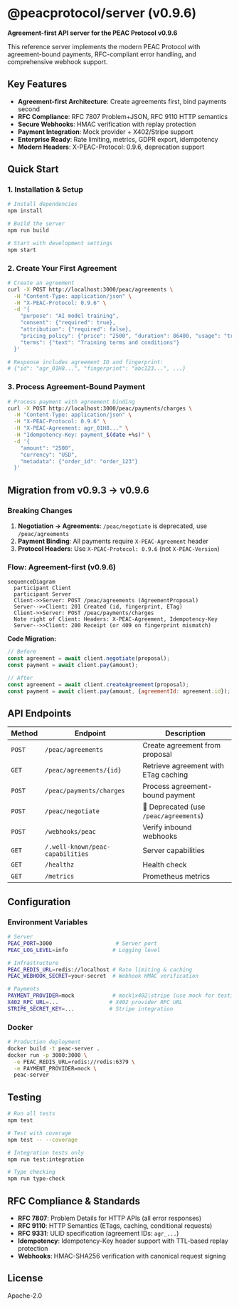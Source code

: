 # @peacprotocol/server (v0.9.6)

**Agreement-first API server for the PEAC Protocol v0.9.6**

This reference server implements the modern PEAC Protocol with agreement-bound payments, RFC-compliant error handling, and comprehensive webhook support.

## Key Features

- **Agreement-first Architecture**: Create agreements first, bind payments second
- **RFC Compliance**: RFC 7807 Problem+JSON, RFC 9110 HTTP semantics  
- **Secure Webhooks**: HMAC verification with replay protection
- **Payment Integration**: Mock provider + X402/Stripe support
- **Enterprise Ready**: Rate limiting, metrics, GDPR export, idempotency
- **Modern Headers**: X-PEAC-Protocol: 0.9.6, deprecation support

## Quick Start

### 1. Installation & Setup

```bash
# Install dependencies
npm install

# Build the server
npm run build

# Start with development settings
npm start
```

### 2. Create Your First Agreement

```bash
# Create an agreement
curl -X POST http://localhost:3000/peac/agreements \
  -H "Content-Type: application/json" \
  -H "X-PEAC-Protocol: 0.9.6" \
  -d '{
    "purpose": "AI model training",
    "consent": {"required": true},
    "attribution": {"required": false},
    "pricing_policy": {"price": "2500", "duration": 86400, "usage": "training"},
    "terms": {"text": "Training terms and conditions"}
  }'

# Response includes agreement ID and fingerprint:
# {"id": "agr_01H8...", "fingerprint": "abc123...", ...}
```

### 3. Process Agreement-Bound Payment

```bash
# Process payment with agreement binding
curl -X POST http://localhost:3000/peac/payments/charges \
  -H "Content-Type: application/json" \
  -H "X-PEAC-Protocol: 0.9.6" \
  -H "X-PEAC-Agreement: agr_01H8..." \
  -H "Idempotency-Key: payment_$(date +%s)" \
  -d '{
    "amount": "2500",
    "currency": "USD",
    "metadata": {"order_id": "order_123"}
  }'
```

## Migration from v0.9.3 → v0.9.6

### Breaking Changes

1. **Negotiation → Agreements**: `/peac/negotiate` is deprecated, use `/peac/agreements`
2. **Payment Binding**: All payments require `X-PEAC-Agreement` header
3. **Protocol Headers**: Use `X-PEAC-Protocol: 0.9.6` (not `X-PEAC-Version`)

### Flow: Agreement-first (v0.9.6)

```mermaid
sequenceDiagram
  participant Client
  participant Server
  Client->>Server: POST /peac/agreements (AgreementProposal)
  Server-->>Client: 201 Created (id, fingerprint, ETag)
  Client->>Server: POST /peac/payments/charges
  Note right of Client: Headers: X-PEAC-Agreement, Idempotency-Key
  Server-->>Client: 200 Receipt (or 409 on fingerprint mismatch)
```

**Code Migration:**
```javascript
// Before
const agreement = await client.negotiate(proposal);
const payment = await client.pay(amount);

// After  
const agreement = await client.createAgreement(proposal);
const payment = await client.pay(amount, {agreementId: agreement.id});
```

## API Endpoints

| Method | Endpoint | Description |
|--------|----------|-------------|
| `POST` | `/peac/agreements` | Create agreement from proposal |
| `GET` | `/peac/agreements/{id}` | Retrieve agreement with ETag caching |
| `POST` | `/peac/payments/charges` | Process agreement-bound payment |
| `POST` | `/peac/negotiate` | 🚫 Deprecated (use `/peac/agreements`) |
| `POST` | `/webhooks/peac` | Verify inbound webhooks |
| `GET` | `/.well-known/peac-capabilities` | Server capabilities |
| `GET` | `/healthz` | Health check |
| `GET` | `/metrics` | Prometheus metrics |

## Configuration

### Environment Variables

```bash
# Server
PEAC_PORT=3000                    # Server port
PEAC_LOG_LEVEL=info              # Logging level

# Infrastructure  
PEAC_REDIS_URL=redis://localhost # Rate limiting & caching
PEAC_WEBHOOK_SECRET=your-secret  # Webhook HMAC verification

# Payments
PAYMENT_PROVIDER=mock            # mock|x402|stripe (use mock for testing)
X402_RPC_URL=...                # X402 provider RPC URL  
STRIPE_SECRET_KEY=...           # Stripe integration
```

### Docker

```bash
# Production deployment
docker build -t peac-server .
docker run -p 3000:3000 \
  -e PEAC_REDIS_URL=redis://redis:6379 \
  -e PAYMENT_PROVIDER=mock \
  peac-server
```

## Testing

```bash
# Run all tests
npm test

# Test with coverage  
npm test -- --coverage

# Integration tests only
npm run test:integration

# Type checking
npm run type-check
```

## RFC Compliance & Standards

- **RFC 7807**: Problem Details for HTTP APIs (all error responses)
- **RFC 9110**: HTTP Semantics (ETags, caching, conditional requests)  
- **RFC 9331**: ULID specification (agreement IDs: `agr_...`)
- **Idempotency**: Idempotency-Key header support with TTL-based replay protection
- **Webhooks**: HMAC-SHA256 verification with canonical request signing

## License

Apache-2.0
